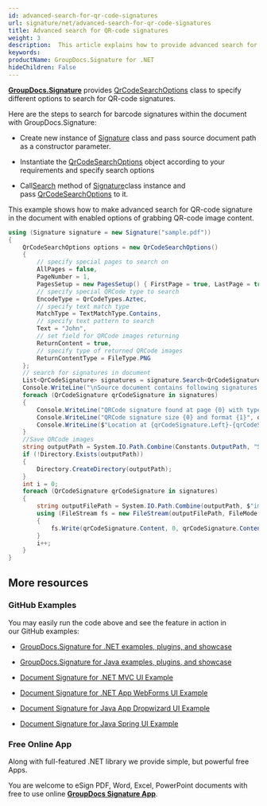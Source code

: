 ```yaml
---
id: advanced-search-for-qr-code-signatures
url: signature/net/advanced-search-for-qr-code-signatures
title: Advanced search for QR-code signatures
weight: 3
description:  This article explains how to provide advanced search for QR-code electronic signatures with GroupDocs.Signature API.
keywords: 
productName: GroupDocs.Signature for .NET
hideChildren: False
---
```

[**GroupDocs.Signature**](https://products.groupdocs.com/signature/net) provides [QrCodeSearchOptions](https://apireference.groupdocs.com/net/signature/groupdocs.signature.options/qrcodesearchoptions) class to specify different options to search for QR-code signatures.

Here are the steps to search for barcode signatures within the document with GroupDocs.Signature:

*   Create new instance of [Signature](https://apireference.groupdocs.com/net/signature/groupdocs.signature/signature) class and pass source document path as a constructor parameter.
    
*   Instantiate the [QrCodeSearchOptions](https://apireference.groupdocs.com/net/signature/groupdocs.signature.options/qrcodesearchoptions) object according to your requirements and specify search options  
    
*   Call[Search](https://apireference.groupdocs.com/net/signature/groupdocs.signature/signature/methods/search/_1) method of [Signature](https://apireference.groupdocs.com/net/signature/groupdocs.signature/signature)class instance and pass [QrCodeSearchOptions](https://apireference.groupdocs.com/net/signature/groupdocs.signature.options/qrcodesearchoptions) to it.   
    

This example shows how to make advanced search for QR-code signature in the document with enabled options of grabbing QR-code image content.

```csharp
using (Signature signature = new Signature("sample.pdf"))
{
    QrCodeSearchOptions options = new QrCodeSearchOptions()
    {
        // specify special pages to search on 
        AllPages = false,
        PageNumber = 1,
        PagesSetup = new PagesSetup() { FirstPage = true, LastPage = true, OddPages = false, EvenPages = false },
        // specify special QRCode type to search
        EncodeType = QrCodeTypes.Aztec,
        // specify text match type
        MatchType = TextMatchType.Contains,
        // specify text pattern to search
        Text = "John",
        // set field for QRCode images returning
        ReturnContent = true,
        // specify type of returned QRCode images
        ReturnContentType = FileType.PNG
    };
    // search for signatures in document
    List<QrCodeSignature> signatures = signature.Search<QrCodeSignature>(options); //For evaluation version is 0
    Console.WriteLine("\nSource document contains following signatures.");
    foreach (QrCodeSignature qrCodeSignature in signatures)
    {
        Console.WriteLine("QRCode signature found at page {0} with type {1} and text {2}", qrCodeSignature.PageNumber, qrCodeSignature.EncodeType, qrCodeSignature.Text);
        Console.WriteLine("QRCode signature size {0} and format {1}", qrCodeSignature.Content?.Length, qrCodeSignature.Format);
        Console.WriteLine($"Location at {qrCodeSignature.Left}-{qrCodeSignature.Top}. Size is {qrCodeSignature.Width}x{qrCodeSignature.Height}.");
    }
    //Save QRCode images
    string outputPath = System.IO.Path.Combine(Constants.OutputPath, "SearchForQRCodeAdvanced");
    if (!Directory.Exists(outputPath))
    {
        Directory.CreateDirectory(outputPath);
    }
    int i = 0;
    foreach (QrCodeSignature qrCodeSignature in signatures)
    {
        string outputFilePath = System.IO.Path.Combine(outputPath, $"image{i}{qrCodeSignature.Format.Extension}");
        using (FileStream fs = new FileStream(outputFilePath, FileMode.Create))
        {
            fs.Write(qrCodeSignature.Content, 0, qrCodeSignature.Content.Length);
        }
        i++;
    }
}
```

## More resources

### GitHub Examples 

You may easily run the code above and see the feature in action in our GitHub examples:

*   [GroupDocs.Signature for .NET examples, plugins, and showcase](https://github.com/groupdocs-signature/GroupDocs.Signature-for-.NET)
    
*   [GroupDocs.Signature for Java examples, plugins, and showcase](https://github.com/groupdocs-signature/GroupDocs.Signature-for-Java)
    
*   [Document Signature for .NET MVC UI Example](https://github.com/groupdocs-signature/GroupDocs.Signature-for-.NET-MVC) 
    
*   [Document Signature for .NET App WebForms UI Example](https://github.com/groupdocs-signature/GroupDocs.Signature-for-.NET-WebForms)
    
*   [Document Signature for Java App Dropwizard UI Example](https://github.com/groupdocs-signature/GroupDocs.Signature-for-Java-Dropwizard)
    
*   [Document Signature for Java Spring UI Example](https://github.com/groupdocs-signature/GroupDocs.Signature-for-Java-Spring)
    

### Free Online App 

Along with full-featured .NET library we provide simple, but powerful free Apps.

You are welcome to eSign PDF, Word, Excel, PowerPoint documents with free to use online **[GroupDocs Signature App](https://products.groupdocs.app/signature)**.
